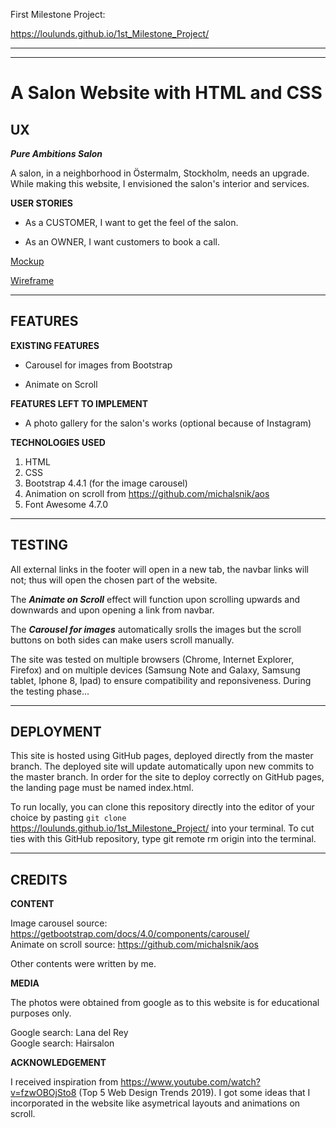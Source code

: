 First Milestone Project: 

https://loulunds.github.io/1st_Milestone_Project/

--------

---
A Salon Website with HTML and CSS
===

UX
-----------

_**Pure Ambitions Salon**_

A salon, in a neighborhood in Östermalm, Stockholm, needs an upgrade. 
While making this website, I envisioned the salon's interior and services.

**USER STORIES**

* As a CUSTOMER, I want to get the feel of the salon. 

* As an OWNER, I want customers to book a call.

<a href="/mockup_wireframe/mockup.jpg">Mockup</a>

<a href="/mockup_wireframe/wireframe.jpg">Wireframe</a>

---

FEATURES
---------------

**EXISTING FEATURES**

* Carousel for images from Bootstrap

* Animate on Scroll 

**FEATURES LEFT TO IMPLEMENT**

* A photo gallery for the salon's works (optional because of Instagram)



**TECHNOLOGIES USED**


1. HTML
2. CSS
3. Bootstrap 4.4.1 (for the image carousel)
4. Animation on scroll from https://github.com/michalsnik/aos
5. Font Awesome 4.7.0

---
TESTING
----

All external links in the footer will open in a new tab, the navbar links will not; thus will open the chosen part of the website. 

The _**Animate on Scroll**_ effect will function upon scrolling upwards and downwards and upon opening a link from navbar.

The _**Carousel for images**_ automatically srolls the images but the scroll buttons on both sides can make users scroll manually.

The site was tested on multiple browsers (Chrome, Internet Explorer, Firefox) and on multiple devices (Samsung Note and Galaxy, Samsung tablet, Iphone 8, Ipad) to ensure compatibility and reponsiveness. 
During the testing phase...

---

DEPLOYMENT
---

This site is hosted using GitHub pages, deployed directly from the master branch. The deployed site will update automatically upon new commits to the master branch. 
In order for the site to deploy correctly on GitHub pages, the landing page must be named index.html.

To run locally, you can clone this repository directly into the editor of your choice by pasting `git clone`
 https://loulunds.github.io/1st_Milestone_Project/ into your terminal. To cut ties with this GitHub repository,
 type git remote rm origin into the terminal.

 ---

CREDITS
------

**CONTENT**

Image carousel  source: https://getbootstrap.com/docs/4.0/components/carousel/  
Animate on scroll source: https://github.com/michalsnik/aos

Other contents were written by me. 

**MEDIA**

The photos were obtained from google as to this website is for educational purposes only.

Google search: Lana del Rey  
Google search: Hairsalon

**ACKNOWLEDGEMENT**

I received inspiration from https://www.youtube.com/watch?v=fzwOBOjSto8 (Top 5 Web Design Trends 2019). 
I got some ideas that I incorporated in the website like asymetrical layouts and animations on scroll. 

